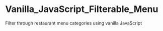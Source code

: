 # Vanilla_JavaScript_Filterable_Menu
Filter through restaurant menu categories using vanilla JavaScript
